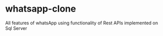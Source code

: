 # whatsapp-clone
All features of whatsApp using functionality of Rest APIs implemented on Sql Server 
